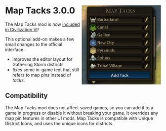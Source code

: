 # Map Tacks 3.0.0 [<img align="right" src="maptacks.png" height="256" width="256">](https://steamcommunity.com/sharedfiles/filedetails/?id=1122081356)
The Map Tacks mod is now
[included in Civilization VI](https://civilization.com/news/entries/civilization-vi-gathering-storm-patch-update-april-2019/)!

This optional add-on makes a few small changes to the official interface:

* improves the editor layout for Gathering Storm districts
* fixes some in-game text that still refers to map _pins_ instead of _tacks._

## Compatibility
The Map Tacks mod does not affect saved games, so you can add it to a game in
progress or disable it without breaking your game.  It overrides any map pin
features in other UI mods.  Map Tacks is compatible with Unique District Icons,
and uses the unique icons for districts.
